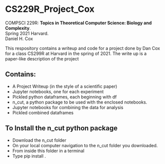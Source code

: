 # CS229R_Project_Cox

COMPSCI 229R: **Topics in Theoretical Computer Science: Biology and Complexity**.  
Spring 2021 Harvard.   
Daniel H. Cox

This respository contains a writeup and code for a project done by Dan Cox for a class CS299R at Harvard in the spring of 2021. The write up is a paper-like description of the project

## Contains:

* A Project Writeup (in the style of a scientific paper)
* Jupyter notebooks, one for each experiment
* Pickled python dataframes, each beginning with df
* n_cut, a python package to be used with the enclosed notebooks.
* Jupyter notebooks for combining the data for analysis
* Pickled combined dataframes


## To Install the n_cut python package 

* Download the n_cut folder
* On your local computer navigation to the n_cut folder you downloaded. 
* From inside this folder in a terminal
* Type pip install .
